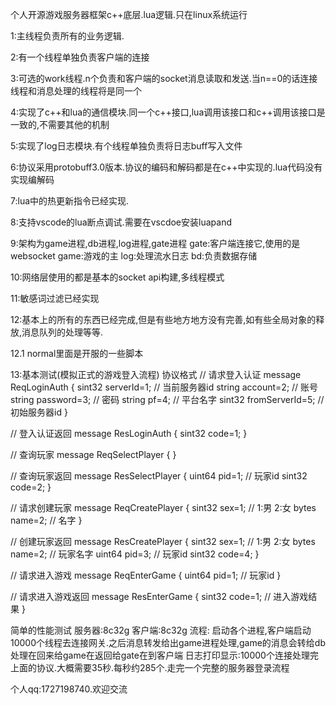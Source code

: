 个人开源游戏服务器框架c++底层.lua逻辑.只在linux系统运行

1:主线程负责所有的业务逻辑.

2:有一个线程单独负责客户端的连接

3:可选的work线程.n个负责和客户端的socket消息读取和发送.当n==0的话连接线程和消息处理的线程将是同一个

4:实现了c++和lua的通信模块.同一个c++接口,lua调用该接口和c++调用该接口是一致的,不需要其他的机制

5:实现了log日志模块.有个线程单独负责将日志buff写入文件

6:协议采用protobuff3.0版本.协议的编码和解码都是在c++中实现的.lua代码没有实现编解码

7:lua中的热更新指令已经实现.

8:支持vscode的lua断点调试.需要在vscdoe安装luapand

9:架构为game进程,db进程,log进程,gate进程
gate:客户端连接它,使用的是websocket
game:游戏的主
log:处理流水日志
bd:负责数据存储

10:网络层使用的都是基本的socket api构建,多线程模式

11:敏感词过滤已经实现

12:基本上的所有的东西已经完成,但是有些地方地方没有完善,如有些全局对象的释放,消息队列的处理等等.

12.1 normal里面是开服的一些脚本

13:基本测试(模拟正式的游戏登入流程)
协议格式
// 请求登入认证 
message ReqLoginAuth
{
    sint32 serverId=1; // 当前服务器id
    string account=2; // 账号
    string password=3; // 密码
    string pf=4; // 平台名字
    sint32 fromServerId=5; // 初始服务器id
}

// 登入认证返回 
message ResLoginAuth
{
    sint32 code=1;
}

// 查询玩家 
message ReqSelectPlayer
{
}

// 查询玩家返回 
message ResSelectPlayer
{
    uint64 pid=1; // 玩家id
    sint32 code=2; 
}


// 请求创建玩家 
message ReqCreatePlayer
{
    sint32 sex=1; // 1:男 2:女
    bytes name=2; // 名字
}

// 创建玩家返回 
message ResCreatePlayer
{
    sint32 sex=1; // 1:男 2:女
    bytes name=2; // 玩家名字
    uint64 pid=3; // 玩家id
    sint32 code=4; 
}

// 请求进入游戏 
message ReqEnterGame
{
    uint64 pid=1; // 玩家id 
}

// 请求进入游戏返回 
message ResEnterGame
{
    sint32 code=1; // 进入游戏结果
}

简单的性能测试
服务器:8c32g
客户端:8c32g
流程:
启动各个进程,客户端启动10000个线程去连接网关.之后消息转发给出game进程处理,game的消息会转给db处理在回来给game在返回给gate在到客户端
日志打印显示:10000个连接处理完上面的协议.大概需要35秒.每秒约285个.走完一个完整的服务器登录流程

个人qq:1727198740.欢迎交流
